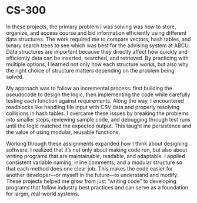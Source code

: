 # CS-300
In these projects, the primary problem I was solving was how to store, organize, and access course and bid information efficiently using different data structures. The work required me to compare vectors, hash tables, and binary search trees to see which was best for the advising system at ABCU. Data structures are important because they directly affect how quickly and efficiently data can be inserted, searched, and retrieved. By practicing with multiple options, I learned not only how each structure works, but also why the right choice of structure matters depending on the problem being solved.

My approach was to follow an incremental process: first building the pseudocode to design the logic, then implementing the code while carefully testing each function against requirements. Along the way, I encountered roadblocks like handling file input with CSV data and properly resolving collisions in hash tables. I overcame these issues by breaking the problems into smaller steps, reviewing sample code, and debugging through test runs until the logic matched the expected output. This taught me persistence and the value of using modular, reusable functions.

Working through these assignments expanded how I think about designing software. I realized that it’s not only about making code run, but also about writing programs that are maintainable, readable, and adaptable. I applied consistent variable naming, inline comments, and a modular structure so that each method does one clear job. This makes the code easier for another developer—or myself in the future—to understand and modify. These projects helped me grow from just “writing code” to developing programs that follow industry best practices and can serve as a foundation for larger, real-world systems.
